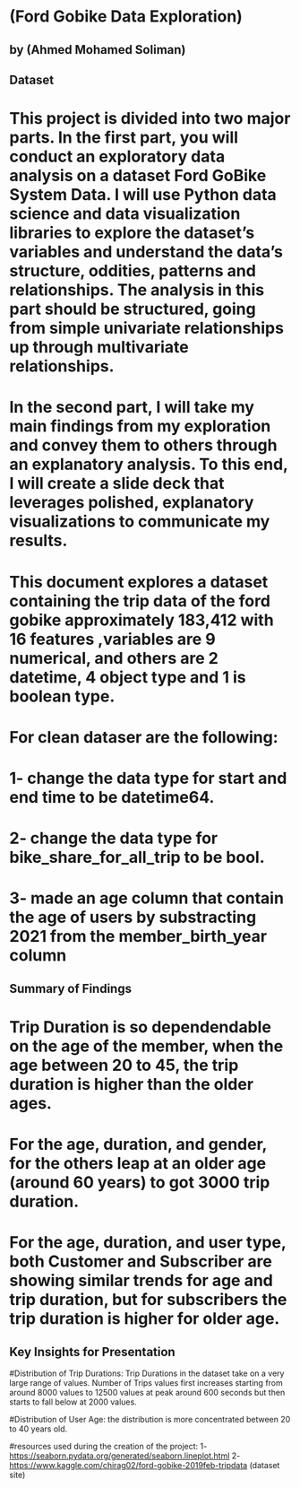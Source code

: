 # (Ford Gobike Data Exploration)
## by (Ahmed Mohamed Soliman)


## Dataset

# This project is divided into two major parts. In the first part, you will conduct an exploratory data analysis on a dataset Ford GoBike System Data. I will use Python data science and data visualization libraries to explore the dataset’s variables and understand the data’s structure, oddities, patterns and relationships. The analysis in this part should be structured, going from simple univariate relationships up through multivariate relationships. 


# In the second part, I will take my main findings from my exploration and convey them to others through an explanatory analysis. To this end, I will create a slide deck that leverages polished, explanatory visualizations to communicate my results.

# This document explores a dataset containing the trip data of the ford gobike approximately 183,412 with 16 features ,variables are 9 numerical, and others are 2 datetime, 4 object type and 1 is boolean type.

# For clean dataser are the following:
# 1- change the data type for start and end time to be datetime64.
# 2- change the data type for bike_share_for_all_trip to be bool.
# 3- made an age column that contain the age of users by substracting 2021 from the member_birth_year column


## Summary of Findings

# Trip Duration is so dependendable on the age of the member, when the age between 20 to 45, the trip duration is higher than the older ages.
# For the age, duration, and gender, for the others leap at an older age (around 60 years) to got 3000 trip duration.
# For the age, duration, and user type, both Customer and Subscriber are showing similar trends for age and trip duration, but for subscribers the trip duration is higher for older age.

## Key Insights for Presentation

#Distribution of Trip Durations:
Trip Durations in the dataset take on a very large range of values. Number of Trips values first increases starting from around 8000 values to 12500 values at peak around 600 seconds but then starts to fall below at 2000 values.

#Distribution of User Age:
the distribution is more concentrated between 20 to 40 years old.

#resources used during the creation of the project:
1- https://seaborn.pydata.org/generated/seaborn.lineplot.html
2- https://www.kaggle.com/chirag02/ford-gobike-2019feb-tripdata (dataset site)
